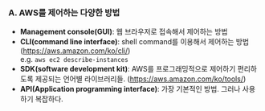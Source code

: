 ### A. AWS를 제어하는 다양한 방법
* **Management console(GUI)**: 웹 브라우저로 접속해서 제어하는 방법
* **CLI(command line interface)**: shell command를 이용해서 제어하는 방법(https://aws.amazon.com/ko/cli/)<br>
  e.g. `aws ec2 describe-instances`
* **SDK(software development kit)**: AWS를 프로그래밍적으로 제어하기 편리하도록 제공되는 언어별 라이브러리들. (https://aws.amazon.com/ko/tools/)
* **API(Application programming interface)**: 가장 기본적인 방법. 그러나 사용하기 복잡하다. 
